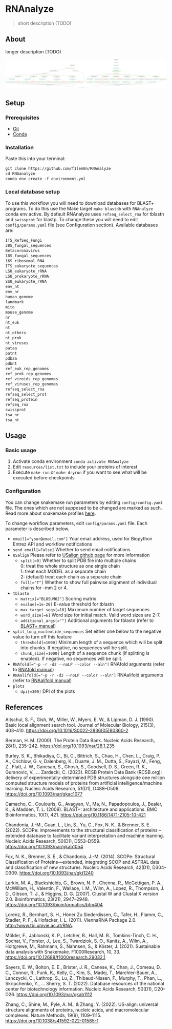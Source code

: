 
# RNAnalyze

> short description (TODO)

## About

longer description (TODO)

![example DAG after checkpoint](images/DAG_after_checkpoint.png)

## Setup

### Prerequisites

- [Git](https://git-scm.com/)
- [Conda](https://docs.conda.io/en/latest/miniconda.html)

### Installation

Paste this into your terminal:

```
git clone https://github.com/f1lem0n/RNAnalyze
cd RNAanalyze
conda env create -f environment.yml
```

### Local database setup

To use this workflow you will need to download databases for BLAST+ programs.
To do this use the Make target `make blastdb` with `RNAnalyze` conda env active.
By default RNAnalyze uses `refseq_select_rna` for tblastn and `swissprot` for
blastp. To change these you will need to edit `config/params.yaml` file
(see Configuration section). Available databases are:
```
ITS_RefSeq_Fungi
28S_fungal_sequences
Betacoronavirus
18S_fungal_sequences
16S_ribosomal_RNA
ITS_eukaryote_sequences
LSU_eukaryote_rRNA
LSU_prokaryote_rRNA
SSU_eukaryote_rRNA
env_nt
env_nr
human_genome
landmark
mito
mouse_genome
nr
nt_euk
nt
nt_others
nt_prok
nt_viruses
pataa
patnt
pdbaa
pdbnt
ref_euk_rep_genomes
ref_prok_rep_genomes
ref_viroids_rep_genomes
ref_viruses_rep_genomes
refseq_select_rna
refseq_select_prot
refseq_protein
refseq_rna
swissprot
tsa_nr
tsa_nt
```

## Usage

### Basic usage

1. Activate conda environment `conda activate RNAnalyze`
2. Edit `resources/list.txt` to include your proteins of interest
3. Execute `make run` or `make dryrun` if you want to see what will
  be executed before checkpoints

### Configuration

You can change snakemake run parameters by editing `config/config.yaml` file.
The ones which are not supposed to be changed are marked as such.
Read more about snakemake profiles
[here](https://snakemake.readthedocs.io/en/stable/executing/cli.html#profiles).

To change workflow parameters, edit `config/params.yaml` file.
Each parameter is described below.

- `email[="your@email.com"]` Your email address,
  used for Biopython Entrez API and workflow notifications
- `send_email[=False]` Whether to send email notifications
- `USalign` Please refer to
  [USalign github page](https://github.com/pylelab/USalign/tree/master)
  for more information
  - `split[=0]` Whether to split PDB file into multiple chains \
    0: treat the whole structure as one single chain \
    1: treat each MODEL as a separate chain \
    2: (default) treat each chain as a separate chain
  - `full[="T"]` Whether to show full pairwise alignment of individual chains
    for -mm 2 or 4.
- `tblastn`
  - `matrix[="BLOSUM62"]` Scoring matrix
  - `evalue[=1e-20]` E-value threshold for tblastn
  - `max_target_seqs[=10]` Maximum number of target sequences
  - `word_size[=6]` Word size for initial match. Valid word sizes are 2-7.
  - `additional_args[=""]` Additional arguments for tblastn
    (refer to [BLAST+ manual](https://www.ncbi.nlm.nih.gov/books/NBK279690/))
- `split_long_nucleotide_sequences` Set either one below to
  the negative value to turn off this feature
  - `threshold[=1000]` Minimum length of a sequence which will be split into
    chunks. If negative, no sequences will be split.
  - `chunk_size[=1000]` Length of a sequence chunk (if splitting is enabled).
    If negative, no sequences will be split.
- `RNAfold[="-p -r -d2 --noLP --color --aln"]` RNAfold arguments
  (refer to [RNAfold manual](https://www.tbi.univie.ac.at/RNA/RNAfold.1.html))
- `RNAalifold[="-p -r -d2 --noLP --color --aln"]` RNAalifold arguments
  (refer to [RNAalifold manual](https://www.tbi.univie.ac.at/RNA/RNAalifold.1.html))
- `plots`
  - `dpi[=300]` DPI of the plots

## References

Altschul, S. F., Gish, W., Miller, W., Myers, E. W., & Lipman, D. J. (1990). Basic local alignment search tool. Journal of Molecular Biology, 215(3), 403–410. https://doi.org/10.1016/S0022-2836(05)80360-2

  Berman, H. M. (2000). The Protein Data Bank. Nucleic Acids Research, 28(1), 235–242. https://doi.org/10.1093/nar/28.1.235

  Burley, S. K., Bhikadiya, C., Bi, C., Bittrich, S., Chao, H., Chen, L., Craig, P. A., Crichlow, G. v, Dalenberg, K., Duarte, J. M., Dutta, S., Fayazi, M., Feng, Z., Flatt, J. W., Ganesan, S., Ghosh, S., Goodsell, D. S., Green, R. K., Guranovic, V., … Zardecki, C. (2023). RCSB Protein Data Bank (RCSB.org): delivery of experimentally-determined PDB structures alongside one million computed structure models of proteins from artificial intelligence/machine learning. Nucleic Acids Research, 51(D1), D488–D508. https://doi.org/10.1093/nar/gkac1077

  Camacho, C., Coulouris, G., Avagyan, V., Ma, N., Papadopoulos, J., Bealer, K., & Madden, T. L. (2009). BLAST+: architecture and applications. BMC Bioinformatics, 10(1), 421. https://doi.org/10.1186/1471-2105-10-421

  Chandonia, J.-M., Guan, L., Lin, S., Yu, C., Fox, N. K., & Brenner, S. E. (2022). SCOPe: improvements to the structural classification of proteins – extended database to facilitate variant interpretation and machine learning. Nucleic Acids Research, 50(D1), D553–D559. https://doi.org/10.1093/nar/gkab1054

  Fox, N. K., Brenner, S. E., & Chandonia, J.-M. (2014). SCOPe: Structural Classification of Proteins—extended, integrating SCOP and ASTRAL data and classification of new structures. Nucleic Acids Research, 42(D1), D304–D309. https://doi.org/10.1093/nar/gkt1240

  Larkin, M. A., Blackshields, G., Brown, N. P., Chenna, R., McGettigan, P. A., McWilliam, H., Valentin, F., Wallace, I. M., Wilm, A., Lopez, R., Thompson, J. D., Gibson, T. J., & Higgins, D. G. (2007). Clustal W and Clustal X version 2.0. Bioinformatics, 23(21), 2947–2948. https://doi.org/10.1093/bioinformatics/btm404

  Lorenz, R., Bernhart, S. H., Höner Zu Siederdissen, C., Tafer, H., Flamm, C., Stadler, P. F., & Hofacker, I. L. (2011). ViennaRNA Package 2.0. http://www.tbi.univie.ac.at/RNA.

  Mölder, F., Jablonski, K. P., Letcher, B., Hall, M. B., Tomkins-Tinch, C. H., Sochat, V., Forster, J., Lee, S., Twardziok, S. O., Kanitz, A., Wilm, A., Holtgrewe, M., Rahmann, S., Nahnsen, S., & Köster, J. (2021). Sustainable data analysis with Snakemake. F1000Research, 10, 33. https://doi.org/10.12688/f1000research.29032.1

  Sayers, E. W., Bolton, E. E., Brister, J. R., Canese, K., Chan, J., Comeau, D. C., Connor, R., Funk, K., Kelly, C., Kim, S., Madej, T., Marchler-Bauer, A., Lanczycki, C., Lathrop, S., Lu, Z., Thibaud-Nissen, F., Murphy, T., Phan, L., Skripchenko, Y., … Sherry, S. T. (2022). Database resources of the national center for biotechnology information. Nucleic Acids Research, 50(D1), D20–D26. https://doi.org/10.1093/nar/gkab1112

  Zhang, C., Shine, M., Pyle, A. M., & Zhang, Y. (2022). US-align: universal structure alignments of proteins, nucleic acids, and macromolecular complexes. Nature Methods, 19(9), 1109–1115. https://doi.org/10.1038/s41592-022-01585-1